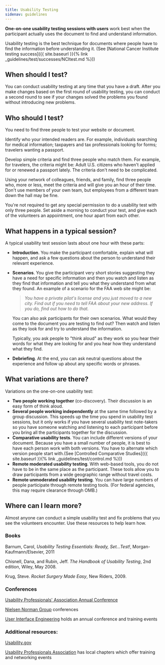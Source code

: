 ```yaml
---
title: Usability Testing
sidenav: guidelines
---
```


**One-on-one usability testing sessions with users** work best when the participant actually uses the document to find and understand information.

Usability testing is the best technique for documents where people have to find the information before understanding it. (See [National Cancer Institute testing success]({{ site.baseurl }}{% link _guidelines/test/successes/NCItest.md %}))

## When should I test?

You can conduct usability testing at any time that you have a draft. After you make changes based on the first round of usability testing, you can conduct a second round to see if your changes solved the problems you found without introducing new problems.

## Who should I test?

You need to find three people to test your website or document.

Identify who your intended readers are. For example, individuals searching for medical information; taxpayers and tax professionals looking for forms; travelers wanting a passport.

Develop simple criteria and find three people who match them. For example, for travelers, the criteria might be: Adult U.S. citizens who haven't applied for or renewed a passport lately. The criteria don't need to be complicated.

Using your network of colleagues, friends, and family, find three people who, more or less, meet the criteria and will give you an hour of their time. Don't use members of your own team, but employees from a different team down the hall may be fine.

You're not required to get any special permission to do a usability test with only three people. Set aside a morning to conduct your test, and give each of the volunteers an appointment, one hour apart from each other.

## What happens in a typical session?

A typical usability test session lasts about one hour with these parts:

- **Introduction**. You make the participant comfortable, explain what will happen, and ask a few questions about the person to understand their relevant experience.
- **Scenarios**. You give the participant very short stories suggesting they have a need for specific information and then you watch and listen as they find that information and tell you what they understand from what they found. An example of a scenario for the FAA web site might be:

  > _You have a private pilot's license and you just moved to a new city. Find out if you need to tell FAA about your new address. If you do, find out how to do that._

  You can also ask participants for their own scenarios. What would they come to the document you are testing to find out? Then watch and listen as they look for and try to understand the information.

  Typically, you ask people to "think aloud" as they work so you hear their words for what they are looking for and you hear how they understand what they find.

- **Debriefing**. At the end, you can ask neutral questions about the experience and follow up about any specific words or phrases.

## What variations are there?

Variations on the one-on-one usability test:

- **Two people working together** (co-discovery). Their discussion is an easy form of think aloud.
- **Several people working independently** at the same time followed by a group discussion. This speeds up the time you spend in usability test sessions, but it only works if you have several usability test note-takers so you have someone watching and listening to each participant before you bring all the participants together for the discussion.
- **Comparative usability tests**. You can include different versions of your document. Because you have a small number of people, it is best to have each person work with both versions. You have to alternate which version people start with.(See [Controlled Comparative Studies]({{ site.baseurl }}{% link _guidelines/test/control.md %}))
- **Remote moderated usability testing**. With web-based tools, you do not have to be in the same place as the participant. These tools allow you to draw participants from a wide geographic range without travel costs.
- **Remote unmoderated usability testing**. You can have large numbers of people participate through remote testing tools. (For federal agencies, this may require clearance through OMB.)

## Where can I learn more?

Almost anyone can conduct a simple usability test and fix problems that you see the volunteers encounter. Use these resources to help learn how.

### Books

Barnum, Carol, _Usability Testing Essentials: Ready, Set...Test!_, Morgan-Kaufmann/Elsevier, 2011

Chisnell, Dana, and Rubin, Jeff. _The Handbook of Usability Testing_, 2nd edition, Wiley, May 2008.

Krug, Steve. _Rocket Surgery Made Easy_, New Riders, 2009.

### Conferences

[Usability Professionals' Association Annual Conference](http://uxpa.org/)

[Nielsen Norman Group](http://www.nngroup.com/events/) conferences

[User Interface Engineering](http://www.uie.com/events/#ui) holds an annual conference and training events

### Additional resources:

[Usability.gov](http://www.usability.gov)

[Usability Professionals Association](http://uxpa.org/chapters-sigs) has local chapters which offer training and networking events
